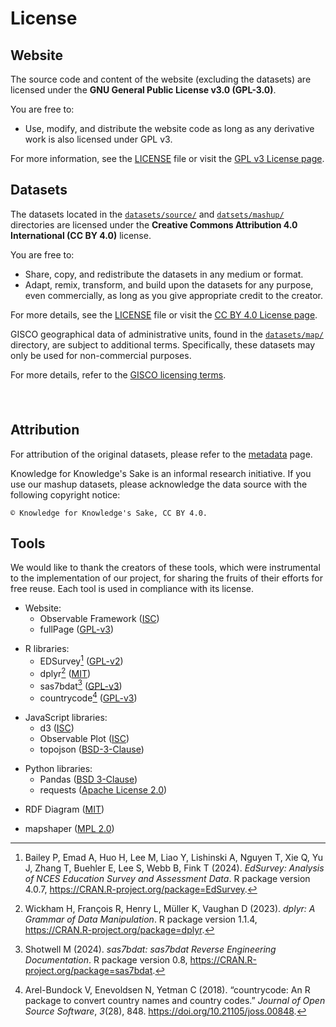 # License
<span></span>
## Website

The source code and content of the website (excluding the datasets) are licensed under the **GNU General Public License v3.0 (GPL-3.0)**. 

You are free to:
- Use, modify, and distribute the website code as long as any derivative work is also licensed under GPL v3.

For more information, see the [LICENSE](https://github.com/frammenti/knowledge-sake/blob/main/LICENSE) file or visit the [GPL v3 License page](https://www.gnu.org/licenses/gpl-3.0.html).

## Datasets

The datasets located in the [`datasets/source/`](https://github.com/frammenti/knowledge-sake/tree/main/src/datasets/source) and [`datsets/mashup/`](https://github.com/frammenti/knowledge-sake/tree/main/src/datasets/mashup) directories are licensed under the **Creative Commons Attribution 4.0 International (CC BY 4.0)** license.

You are free to:
- Share, copy, and redistribute the datasets in any medium or format.
- Adapt, remix, transform, and build upon the datasets for any purpose, even commercially, as long as you give appropriate credit to the creator.

For more details, see the [LICENSE](https://github.com/frammenti/knowledge-sake/blob/main/src/datasets/source/LICENSE) file or visit the [CC BY 4.0 License page](https://creativecommons.org/licenses/by/4.0/).

<div class="note" label="Note on GISCO Geographical Data" style="padding-bottom: 1.5rem;" markdown>

GISCO geographical data of administrative units, found in the <span style="white-space: nowrap;">[`datasets/map/`](https://github.com/frammenti/knowledge-sake/tree/main/src/datasets/map)</span> directory, are subject to additional terms. Specifically, these datasets may only be used for non-commercial purposes.

For more details, refer to the [GISCO licensing terms](https://ec.europa.eu/eurostat/web/gisco/geodata/administrative-units).

</div>

## Attribution

For attribution of the original datasets, please refer to the [metadata](../metadata/) page.

Knowledge for Knowledge's Sake is an informal research initiative. If you use our mashup datasets, please acknowledge the data source with the following copyright notice:

```
© Knowledge for Knowledge's Sake, CC BY 4.0.
```

## Tools

We would like to thank the creators of these tools, which were instrumental to the implementation of our project, for sharing the fruits of their efforts for free reuse. Each tool is used in compliance with its license.

- Website:
    - Observable Framework ([ISC](https://github.com/observablehq/framework/blob/HEAD/LICENSE))
    - fullPage ([GPL-v3](https://github.com/alvarotrigo/fullPage.js?tab=readme-ov-file#license))

- R libraries:
    - EDSurvey[^1] ([GPL-v2](https://cran.r-project.org/web/licenses/GPL-2))
    - dplyr[^2] ([MIT](https://cran.r-project.org/web/licenses/MIT))
    - sas7bdat[^3] ([GPL-v3](https://cran.r-project.org/web/licenses/GPL-3))
    - countrycode[^4] ([GPL-v3](https://github.com/vincentarelbundock/countrycode/blob/main/LICENSE))

- JavaScript libraries:
    - d3 ([ISC](https://github.com/d3/d3/blob/main/LICENSE))
    - Observable Plot ([ISC](https://github.com/observablehq/plot/blob/main/LICENSE))
    - topojson ([BSD-3-Clause](https://github.com/topojson/topojson/blob/master/LICENSE.md))

- Python libraries:
    - Pandas ([BSD 3-Clause](https://github.com/pandas-dev/pandas/blob/main/LICENSE))
    - requests ([Apache License 2.0](https://github.com/psf/requests/blob/main/LICENSE))

- RDF Diagram ([MIT](https://gitlab.com/infai/rdf-diagram-framework/-/blob/main/LICENSE))
- mapshaper ([MPL 2.0](https://github.com/mbloch/mapshaper/blob/master/LICENSE))


[^1]: Bailey P, Emad A, Huo H, Lee M, Liao Y, Lishinski A, Nguyen T, Xie Q, Yu J, Zhang T, Buehler E, Lee S, Webb B, Fink T (2024). _EdSurvey: Analysis of NCES Education Survey and Assessment Data_. R package version 4.0.7, <https://CRAN.R-project.org/package=EdSurvey>.

[^2]: Wickham H, François R, Henry L, Müller K, Vaughan D (2023). _dplyr: A Grammar of Data Manipulation_. R package version 1.1.4, <https://CRAN.R-project.org/package=dplyr>.

[^3]: Shotwell M (2024). _sas7bdat: sas7bdat Reverse Engineering Documentation_. R package version 0.8, <https://CRAN.R-project.org/package=sas7bdat>.

[^4]: Arel-Bundock V, Enevoldsen N, Yetman C (2018). “countrycode: An R package to convert country names and country codes.” _Journal of Open Source Software_, *3*(28), 848. <https://doi.org/10.21105/joss.00848>.


<style>
    ul p {
        margin-bottom: 0;
    }
</style>